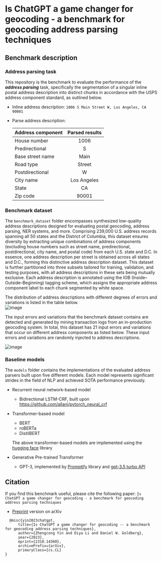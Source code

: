 # Is ChatGPT a game changer for geocoding - a benchmark for geocoding address parsing techniques


## Benchmark description

### Address parsing task
This repository is the benchmark to evaluate the performance of the **_address parsing_** task, specifically the segmentation of a singular inline postal address description into distinct chunks in accordance with the USPS address component standard, as outlined below.

- Inline address description:  `1006 S Main Street W, Los Angeles, CA 90001`
  
- Parse address description:
  
    | Address component      | Parsed results  |
    | :---        |    :----:  |
    | House number      | 1006      |
    | Predirectional   | S       |
    | Base street name   | Main       |
    | Road type   | Street       |
    | Postdirectional   | W       |
    | City name   | Los Angeles       |
    | State   | CA       |
    | Zip code   | 90001       |

### Benchmark dataset
The `benchmark_dataset` folder encompasses synthesized low-quality address descriptions designed for evaluating postal geocoding, address parsing, NER systems, and more. Comprising 239,000 U.S. address records spanning all 50 states and the District of Columbia, this dataset ensures diversity by extracting unique combinations of address components (excluding house numbers such as street name, predirectional, postdirectional, city name, and postal code) from each U.S. state and D.C. In essence, one address description per street is obtained across all states and D.C., forming this distinctive address description dataset.
 This dataset is further partitioned into three subsets tailored for training, validation, and testing purposes, with all address descriptions in these sets being mutually exclusive. Each address description is annotated using the IOB (Inside–Outside–Beginning) tagging scheme, which assigns the appropriate address component label to each chunk segmented by white space.

The distribution of address descriptions with different degrees of errors and variations is listed in the table below.  
![image](https://github.com/zhengcongyin/Geocoding-Address-Parsing-Benchmark/assets/10716937/3dafa46d-1aa0-4766-8bbe-17e424c1b93a)

The input errors and variations that the benchmark dataset contains are detected and generated by mining transaction logs from an in-production geocoding system. In total, this dataset has 21 input errors and variations that occur on different address components as listed below.  These input errors and variations are randomly injected to address descriptions. 

![image](https://github.com/zhengcongyin/Geocoding-Address-Parsing-Benchmark/assets/10716937/e5ba0f0b-899f-435c-b097-89410e184002)

### Baseline models

The `models` folder contains the implementations of the evaluated address parsers built upon five different models. Each model represents significant strides in the field of NLP and achieved SOTA performance previously. 

 - Recurrent neural network-based model
   - Bidirectional LSTM-CRF, built upon https://github.com/allanj/pytorch_neural_crf
        
 - Transformer-based model
   - BERT
   - roBERTa
   - DistilBERT
     
    The above transformer-based models are implemented using the [hugging face](https://huggingface.co/) library
     
 - Generative Pre-trained Transformer
   - GPT-3, implemented by [Promptify](https://github.com/promptslab/Promptify) library and [gpt-3.5 turbo API](https://platform.openai.com/docs/models/gpt-3-5)

## Citation

If you find this benchmark useful, please cite the following paper: `Is ChatGPT a game changer for geocoding - a benchmark for geocoding address parsing techniques`

 -  [Preprint](https://arxiv.org/abs/2310.14360) version on arXiv
```
  @misc{yin2023chatgpt,
      title={Is ChatGPT a game changer for geocoding -- a benchmark for geocoding address parsing techniques}, 
      author={Zhengcong Yin and Diya Li and Daniel W. Goldberg},
      year={2023},
      eprint={2310.14360},
      archivePrefix={arXiv},
      primaryClass={cs.CL}
}
```



